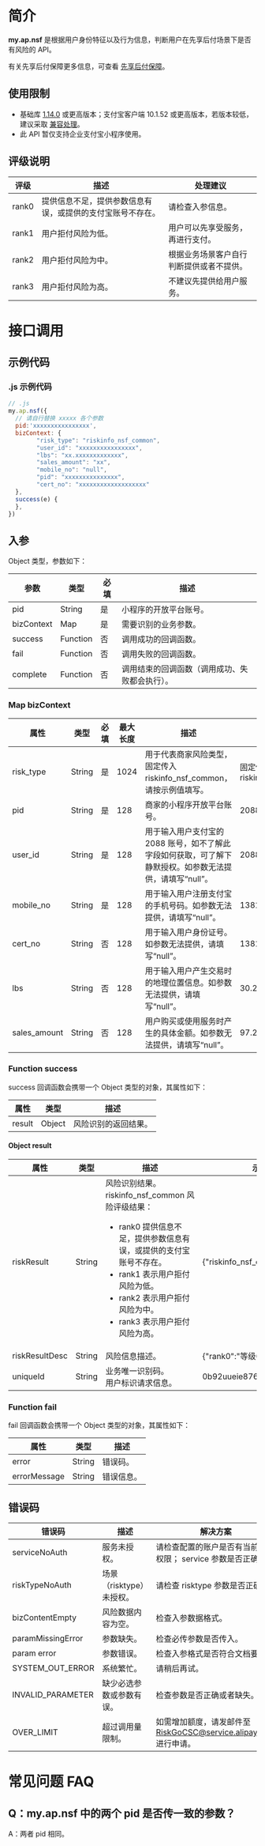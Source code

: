 # 简介
**my.ap.nsf** 是根据用户身份特征以及行为信息，判断用户在先享后付场景下是否有风险的 API。

有关先享后付保障更多信息，可查看 [先享后付保障](https://opendocs.alipay.com/mini/introduce/non-sufficient-funds)。

## 使用限制

- 基础库 [1.14.0](https://opendocs.alipay.com/mini/framework/lib) 或更高版本；支付宝客户端 10.1.52 或更高版本，若版本较低，建议采取 [兼容处理](https://opendocs.alipay.com/mini/framework/compatibility)。
- 此 API 暂仅支持企业支付宝小程序使用。

## 评级说明
| **评级** | **描述** | **处理建议** |
| --- | --- | --- |
| rank0 | 提供信息不足，提供参数信息有误，或提供的支付宝账号不存在。 | 请检查入参信息。 |
| rank1 | 用户拒付风险为低。 | 用户可以先享受服务，再进行支付。 |
| rank2 | 用户拒付风险为中。 | 根据业务场景客户自行判断提供或者不提供。 |
| rank3 | 用户拒付风险为高。 | 不建议先提供给用户服务。 |

# 接口调用

## 示例代码

### .js 示例代码
```javascript
// .js
my.ap.nsf({
  // 请自行替换 xxxxx 各个参数
  pid:'xxxxxxxxxxxxxxxx',
  bizContext: {
        "risk_type": "riskinfo_nsf_common", 
        "user_id": "xxxxxxxxxxxxxxxx", 
        "lbs": "xx.xxxxxxxxxxxxx", 
        "sales_amount": "xx", 
        "mobile_no": "null", 
        "pid": "xxxxxxxxxxxxxxx",
        "cert_no": "xxxxxxxxxxxxxxxxxxx"
  },
  success(e) {
  },
})
```

## 入参
Object 类型，参数如下：

| **参数** | **类型** | **必填** | **描述** |
| --- | --- | --- | --- |
| pid | String | 是 | 小程序的开放平台账号。 |
| bizContext | Map | 是 | 需要识别的业务参数。 |
| success | Function | 否 | 调用成功的回调函数。 |
| fail | Function | 否 | 调用失败的回调函数。 |
| complete | Function | 否 | 调用结束的回调函数（调用成功、失败都会执行）。 |

### Map bizContext
| **属性** | **类型** | **必填** | **最大长度** | **描述** | **示例值** |
| --- | --- | --- | --- | --- | --- |
| risk_type | String | 是 | 1024 | 用于代表商家风险类型，固定传入 riskinfo_nsf_common，请按示例值填写。 | 固定传入riskinfo_nsf_common |
| pid | String | 是 | 128 | 商家的小程序开放平台账号。 | 2088345256451234 |
| user_id | String | 是 | 128 | 用于输入用户支付宝的 2088 账号，如不了解此字段如何获取，可了解下静默授权。如参数无法提供，请填写“null”。 | 2088501624560335 |
| mobile_no | String | 是 | 128 | 用于输入用户注册支付宝的手机号码。如参数无法提供，请填写“null”。 | 13810935692 |
| cert_no | String | 否 | 128 | 用于输入用户身份证号。如参数无法提供，请填写“null”。 | 13810935692 |
| lbs | String | 否 | 128 | 用于输入用户产生交易时的地理位置信息。如参数无法提供，请填写“null”。 | 30.2727707248263 |
| sales_amount | String | 否 | 128 | 用户购买或使用服务时产生的具体金额。如参数无法提供，请填写“null”。 | 97.23 |

### Function success
success 回调函数会携带一个 Object 类型的对象，其属性如下：

| **属性** | **类型** | **描述** |
| --- | --- | --- |
| result | Object | 风险识别的返回结果。 |

#### Object result
| **属性** | **类型** | **描述** | **示例值** |
| --- | --- | --- | --- |
| riskResult | String | 风险识别结果。<br />riskinfo_nsf_common 风险评级结果：<ul><li>rank0 提供信息不足，提供参数信息有误，或提供的支付宝账号不存在。</li><li>rank1 表示用户拒付风险为低。</li><li>rank2 表示用户拒付风险为中。</li><li>rank3 表示用户拒付风险为高。</li></ul> | {\"riskinfo_nsf_common\":\"rank1\"} |
| riskResultDesc | String | 风险信息描述。 | {\"rank0\":\"等级0\"} |
| uniqueId | String | 业务唯一识别码。<br />用户标识请求信息。 | 0b92uueie87636222 |


### Function fail
fail 回调函数会携带一个 Object 类型的对象，其属性如下：

| **属性** | **类型** | **描述** |
| --- | --- | --- |
| error | String | 错误码。 |
| errorMessage | String | 错误信息。 |

## 错误码
| **错误码** | **描述** | **解决方案** |
| --- | --- | --- |
| serviceNoAuth | 服务未授权。 | 请检查配置的账户是否有当前接口权限； service 参数是否正确。 |
| riskTypeNoAuth | 场景（risktype）未授权。 | 请检查 risktype 参数是否正确。 |
| bizContentEmpty | 风险数据内容为空。 | 检查入参数据格式。 |
| paramMissingError | 参数缺失。 | 检查必传参数是否传入。 |
| param error | 参数错误。 | 检查入参格式是否符合文档要求。 |
| SYSTEM_OUT_ERROR | 系统繁忙。 | 请稍后再试。 |
| INVALID_PARAMETER | 缺少必选参数或参数有误。 | 检查参数是否正确或者缺失。 |
| OVER_LIMIT | 超过调用量限制。 | 如需增加额度，请发邮件至 RiskGoCSC@service.alipay.com 进行申请。 |

# 常见问题 FAQ

## Q：my.ap.nsf 中的两个 pid 是否传一致的参数？ 
A：两者 pid 相同。
